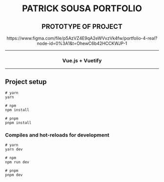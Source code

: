 <div align="center">
<H1 text-align: center;">PATRICK SOUSA PORTFOLIO </H1>
</div>

<div align="center">

<H2>PROTOTYPE OF PROJECT </H2>
https://www.figma.com/file/p5AzVZ4E9qA2eWVvzVk4fw/portfolio-4-real?node-id=0%3A1&t=OhewC6b42HCCKWJP-1
</div>
<hr> 

<div align="center">
<h3> Vue.js + Vuetify </h3>
</div>

<hr> 

## Project setup

```
# yarn
yarn

# npm
npm install

# pnpm
pnpm install
```

### Compiles and hot-reloads for development

```
# yarn
yarn dev

# npm
npm run dev

# pnpm
pnpm dev
```


